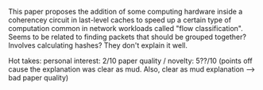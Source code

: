 This paper proposes the addition of some computing hardware inside a coherencey circuit in last-level caches to speed up a certain type of computation common in network workloads called "flow classification". Seems to be related to finding packets that should be grouped together? Involves calculating hashes? They don't explain it well.

Hot takes:
personal interest: 2/10
paper quality / novelty: 5??/10 (points off cause the explanation was clear as mud. Also, clear as mud explanation --> bad paper quality)